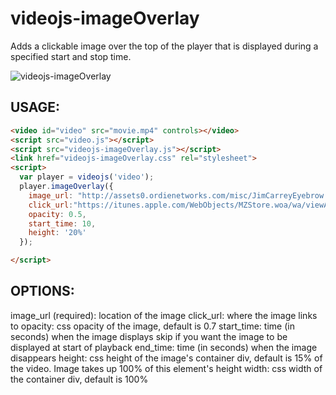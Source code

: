 videojs-imageOverlay
====================

Adds a clickable image over the top of the player that is displayed during a specified start and stop time.

![videojs-imageOverlay](http://assets0.ordienetworks.com/misc/videojs/imageOverlay.jpg)

## USAGE:

```html
<video id="video" src="movie.mp4" controls></video>
<script src="video.js"></script>
<script src="videojs-imageOverlay.js"></script>
<link href="videojs-imageOverlay.css" rel="stylesheet">
<script>
  var player = videojs('video');
  player.imageOverlay({
    image_url: "http://assets0.ordienetworks.com/misc/JimCarreyEyebrow.jpg",
    click_url:"https://itunes.apple.com/WebObjects/MZStore.woa/wa/viewAlbum?id=624854547",
    opacity: 0.5,
    start_time: 10,
    height: '20%'
  });

</script>
```

## OPTIONS:
  image_url (required): location of the image
  click_url: where the image links to
  opacity: css opacity of the image, default is 0.7
  start_time: time (in seconds) when the image displays skip if you want the image to be displayed at start of playback
  end_time: time (in seconds) when the image disappears
  height: css height of the image's container div, default is 15% of the video. Image takes up 100% of this element's height
  width: css width of the container div, default is 100%
